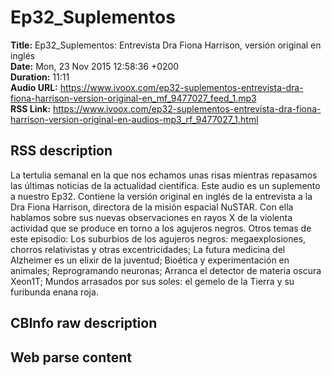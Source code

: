 # Ep32_Suplementos  
**Title:** Ep32_Suplementos: Entrevista Dra Fiona Harrison, versión original en inglés  
**Date:** Mon, 23 Nov 2015 12:58:36 +0200  
**Duration:** 11:11  
**Audio URL:** https://www.ivoox.com/ep32-suplementos-entrevista-dra-fiona-harrison-version-original-en_mf_9477027_feed_1.mp3  
**RSS Link:** https://www.ivoox.com/ep32-suplementos-entrevista-dra-fiona-harrison-version-original-en-audios-mp3_rf_9477027_1.html  

## RSS description
La tertulia semanal en la que nos echamos unas risas mientras repasamos las últimas noticias de la actualidad científica. Este audio es un suplemento a nuestro Ep32. Contiene la versión original en inglés de la entrevista a la Dra Fiona Harrison, directora de la misión espacial NuSTAR. Con ella hablamos sobre sus nuevas observaciones en rayos X de la violenta actividad que se produce en torno a los agujeros negros.  Otros temas de este episodio: Los suburbios de los agujeros negros: megaexplosiones, chorros relativistas y otras excentricidades; La futura medicina del Alzheimer es un elixir de la juventud; Bioética y experimentación en animales; Reprogramando neuronas; Arranca el detector de materia oscura Xeon1T; Mundos arrasados por sus soles: el gemelo de la Tierra y su furibunda enana roja.

## CBInfo raw description


## Web parse content

